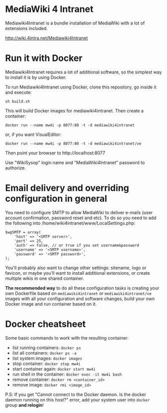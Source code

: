 # MediaWiki 4 Intranet

Mediawiki4Intranet is a bundle installation of MediaWiki with a lot of extensions included.

http://wiki.4intra.net/Mediawiki4Intranet

# Run it with Docker

Mediawiki4Intranet requires a lot of additional software, so the simplest way to
install it is by using Docker.

To run Mediawiki4Intranet using Docker, clone this repository, go inside it and execute:

    sh build.sh

This will build Docker images for mediawiki4intranet. Then create a container:

    docker run --name mw4i -p 8077:80 -t -d mediawiki4intranet

or, if you want VisualEditor:

    docker run --name mw4i -p 8077:80 -t -d mediawiki4intranet/ve

Then point your browser to http://localhost:8077

Use "WikiSysop" login name and "MediaWiki4Intranet" password to authorize.

# Email delivery and overriding configuration in general

You need to configure SMTP to allow MediaWiki to deliver e-mails (user account confirmation,
password reset and etc). To do so you need to add the following into /home/wiki4intranet/www/LocalSettings.php:

    $wgSMTP = array(
        'host' => '<SMTP server>',
        'port' => 25,
        'auth' => false, // or true if you set username&password
        'username' => '<SMTP username>',
        'password' => '<SMTP password>',
    );

You'll probably also want to change other settings: sitename, logo or favicon, or maybe you'll
want to install additional extensions, or create multiple wikis in one shared container.

**The recommended way** to do all these configuration tasks is creating your own Dockerfile
based on `mediawiki4intranet` or `mediawiki4intranet/ve` images with all your configuration and
software changes, build your own Docker image and run container based on it.

# Docker cheatsheet

Some basic commands to work with the resulting container:

* list running containers: `docker ps`
* list all containers: `docker ps -a`
* list system images: `docker images`
* stop container: `docker stop mw4i`
* start container again: `docker start mw4i`
* run shell in the container: `docker exec -it mw4i bash`
* remove container: `docker rm <container_id>`
* remove image: `docker rmi <image_id>`

P.S: If you get "Cannot connect to the Docker daemon. Is the docker daemon running on this host?" error,
add your system user into `docker` group **and relogin**!
